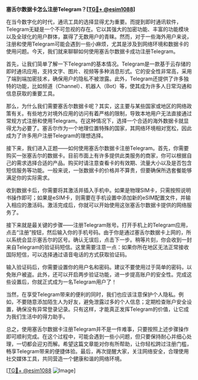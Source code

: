 **塞舌尔数据卡怎么注册Telegram？[[TG💪+ @esim1088](https://t.me/s/esim1088)]**

在当今数字化的时代，通讯工具的选择显得尤为重要。而提到即时通讯软件，Telegram无疑是一个不可忽视的存在。它以其强大的加密功能、丰富的功能模块以及全球化的用户群体，赢得了无数用户的青睐。然而，对于一些海外用户来说，注册和使用Telegram可能会遇到一些小麻烦，尤其是涉及到网络环境和数据卡的使用问题。今天，我们就来聊聊如何使用塞舌尔数据卡成功注册Telegram。

首先，让我们简单了解一下Telegram的基本情况。Telegram是一款基于云存储的即时通讯应用，支持文字、图片、视频等多种消息形式。它的安全性非常高，采用了端到端加密技术，确保用户的隐私不被泄露。此外，Telegram还提供了许多独特的功能，比如频道（Channel）、机器人（Bot）等，使其成为许多人日常沟通和信息获取的重要工具。

那么，为什么我们需要塞舌尔数据卡呢？其实，这主要与某些国家或地区的网络政策有关。有些地方对境外应用的访问有着严格的限制，导致本地用户无法直接通过常规方式注册和使用Telegram。在这种情况下，选择一个合适的海外数据卡就显得尤为必要了。塞舌尔作为一个地理位置特殊的国家，其网络环境相对宽松，因此成为了许多用户注册Telegram的理想选择。

接下来，我们进入正题——如何使用塞舌尔数据卡注册Telegram。首先，你需要购买一张塞舌尔的数据卡。目前市面上有许多提供此类服务的商家，你可以根据自己的需求选择合适的产品。购买时请注意查看卡的有效期、流量大小以及是否包含短信服务等功能。一般来说，一张数据卡的价格并不算贵，但要确保所选套餐能够满足你的实际需求。

收到数据卡后，你需要将其激活并插入手机中。如果是物理SIM卡，只需按照说明书操作即可；如果是eSIM卡，则需要在手机设置中添加新的eSIM配置文件，并输入相应的激活码。激活完成后，你就可以开始使用这张塞舌尔数据卡提供的网络服务了。

接下来就是最关键的步骤——注册Telegram账号。打开手机上的Telegram应用，点击“注册”按钮，然后输入你的手机号码。由于你是通过塞舌尔数据卡上网的，所以系统会显示塞舌尔的区号。确认无误后，点击下一步。稍等片刻，你会收到一封来自Telegram的验证码短信。这里需要注意一点：如果你所在地区无法正常接收国际短信，可以选择通过语音电话的方式获取验证码。

输入验证码后，你需要设置你的用户名和密码。建议不要使用过于简单的密码，以免账户被盗。此外，还可以开启两步验证功能，进一步提高账户的安全性。完成这些设置后，你就正式成为一名Telegram用户了！

当然，在享受Telegram带来的便利的同时，我们也应该注意保护个人隐私。例如，不要随意添加陌生人为好友，避免泄露过多的个人信息；定期检查账户安全设置，确保没有异常登录记录。只有这样，才能真正发挥Telegram的价值，让它成为我们生活中的得力助手。

总之，使用塞舌尔数据卡注册Telegram并不是一件难事，只要按照上述步骤操作即可顺利完成。在这个过程中，可能会遇到一些小问题，但只要保持耐心并细心处理，一切都会迎刃而解。希望这篇文章能对你有所帮助，让你轻松跨过注册门槛，畅享Telegram带来的便捷体验。最后，再次提醒大家，关注网络安全，合理使用社交媒体工具，共同营造一个健康和谐的网络环境。

[[TG💪+ @esim1088](https://t.me/s/esim1088) ![Image](https://i.postimg.cc/4NQfJmqS/Snipaste-2025-05-13-00-14-12.png)]